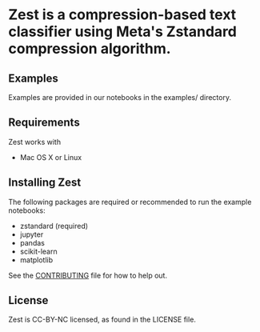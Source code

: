 # Zest is a compression-based text classifier using Meta's Zstandard compression algorithm.

## Examples
Examples are provided in our notebooks in the examples/ directory.

## Requirements
Zest works with
* Mac OS X or Linux

## Installing Zest
The following packages are required or recommended to run the example notebooks:
* zstandard (required)
* jupyter
* pandas
* scikit-learn
* matplotlib

See the [CONTRIBUTING](CONTRIBUTING.md) file for how to help out.

## License
Zest is CC-BY-NC licensed, as found in the LICENSE file.
